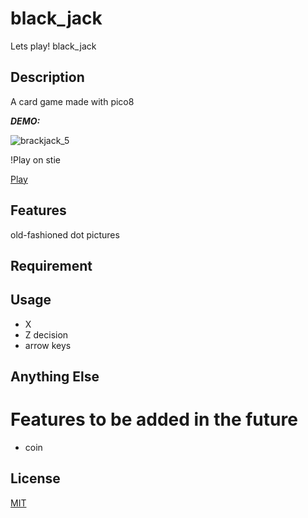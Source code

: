 # black_jack

Lets play! black_jack

## Description

A card game made with pico8

***DEMO:***

![brackjack_5](https://user-images.githubusercontent.com/50962168/77774048-cbcb0100-708d-11ea-81f7-e17887670798.gif)

!Play on stie

[Play](https://www.lexaloffle.com/bbs/?tid=37174)

## Features
old-fashioned dot pictures

## Requirement


## Usage
- X
- Z decision
- arrow keys

## Anything Else

# Features to be added in the future
- coin

## License

[MIT](http://THEToilet.mit-license.org)</blockquote>
